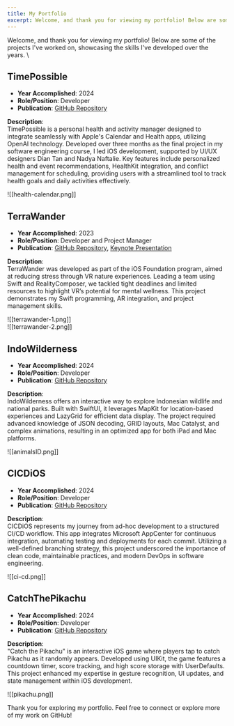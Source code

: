 ```yaml
---
title: My Portfolio
excerpt: Welcome, and thank you for viewing my portfolio! Below are some of the projects I've worked on, showcasing the skills I've developed over the years.
---
```


 
Welcome, and thank you for viewing my portfolio! Below are some of the projects I've worked on, showcasing the skills I've developed over the years. \





## TimePossible
- **Year Accomplished**: 2024  
- **Role/Position**: Developer  
- **Publication**: [GitHub Repository](https://github.com/far1h/HealthCalendar)  

**Description**:  
TimePossible is a personal health and activity manager designed to integrate seamlessly with Apple's Calendar and Health apps, utilizing OpenAI technology. Developed over three months as the final project in my software engineering course, I led iOS development, supported by UI/UX designers Dian Tan and Nadya Naftalie. Key features include personalized health and event recommendations, HealthKit integration, and conflict management for scheduling, providing users with a streamlined tool to track health goals and daily activities effectively.

![[health-calendar.png]]

 

## TerraWander
- **Year Accomplished**: 2023  
- **Role/Position**: Developer and Project Manager  
- **Publication**: [GitHub Repository](https://github.com/far1h/TerraWander), [Keynote Presentation](https://www.icloud.com/keynote/0672GGi2KTcsZ6hWtmyp5nS0g#Terra-Welfare)  

**Description**:  
TerraWander was developed as part of the iOS Foundation program, aimed at reducing stress through VR nature experiences. Leading a team using Swift and RealityComposer, we tackled tight deadlines and limited resources to highlight VR’s potential for mental wellness. This project demonstrates my Swift programming, AR integration, and project management skills.

![[terrawander-1.png]]  
![[terrawander-2.png]]

 

## IndoWilderness
- **Year Accomplished**: 2024  
- **Role/Position**: Developer  
- **Publication**: [GitHub Repository](https://github.com/far1h/IndoWilderness)  

**Description**:  
IndoWilderness offers an interactive way to explore Indonesian wildlife and national parks. Built with SwiftUI, it leverages MapKit for location-based experiences and LazyGrid for efficient data display. The project required advanced knowledge of JSON decoding, GRID layouts, Mac Catalyst, and complex animations, resulting in an optimized app for both iPad and Mac platforms.

![[animalsID.png]]

 

## CICDiOS
- **Year Accomplished**: 2024  
- **Role/Position**: Developer  
- **Publication**: [GitHub Repository](https://github.com/far1h/CICDiOS)  

**Description**:  
CICDiOS represents my journey from ad-hoc development to a structured CI/CD workflow. This app integrates Microsoft AppCenter for continuous integration, automating testing and deployments for each commit. Utilizing a well-defined branching strategy, this project underscored the importance of clean code, maintainable practices, and modern DevOps in software engineering.

![[ci-cd.png]]

 

## CatchThePikachu
- **Year Accomplished**: 2024  
- **Role/Position**: Developer  
- **Publication**: [GitHub Repository](https://github.com/far1h/CatchThePikachuGame)  

**Description**:  
"Catch the Pikachu" is an interactive iOS game where players tap to catch Pikachu as it randomly appears. Developed using UIKit, the game features a countdown timer, score tracking, and high score storage with UserDefaults. This project enhanced my expertise in gesture recognition, UI updates, and state management within iOS development.

![[pikachu.png]]

 

Thank you for exploring my portfolio. Feel free to connect or explore more of my work on GitHub!
